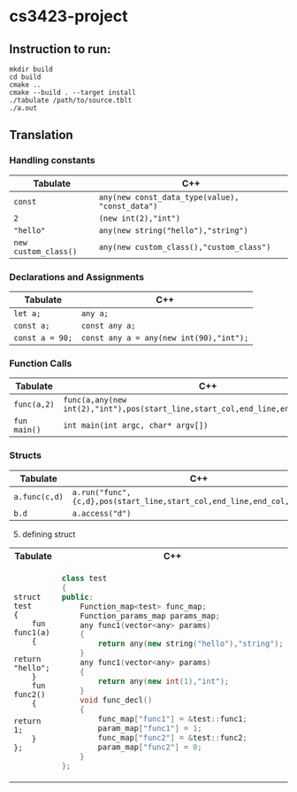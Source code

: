 # cs3423-project

## Instruction to run:
```shell
mkdir build
cd build
cmake ..
cmake --build . --target install
./tabulate /path/to/source.tblt
./a.out
```
## Translation

### Handling constants

| Tabulate | C++ |
|-|-|
|`const` | `any(new const_data_type(value), "const_data")` |
|`2` | `(new int(2),"int")` |
|`"hello"` | `any(new string("hello"),"string")` |
|`new custom_class()` | `any(new custom_class(),"custom_class")` |

### Declarations and Assignments

| Tabulate | C++ |
|-|-|
|`let a;` | `any a;` |
|`const a;` | `const any a;` |
|`const a = 90;` | `const any a = any(new int(90),"int");` |

### Function Calls

| Tabulate | C++ |
|-|-|
| `func(a,2)` | `func(a,any(new int(2),"int"),pos(start_line,start_col,end_line,end_col,"func"))` | 
| `fun main()` | `int main(int argc, char* argv[])` | 

### Structs

| Tabulate | C++ |
|-|-|
| `a.func(c,d)` | `a.run("func",{c,d},pos(start_line,start_col,end_line,end_col,"func"))` |
| `b.d` | `a.access("d")` |

5. defining struct

<table>
<tr>
<th>Tabulate</th>
<th>C++</th>
</tr>
<tr>
<td>

```
struct test
{
    fun func1(a)
    {
        return "hello";
    }
    fun func2()
    {
        return 1;
    }
};
```
</td>
<td>

```c++
class test
{
public:
    Function_map<test> func_map;
    Function_params_map params_map;
    any func1(vector<any> params)
    {
        return any(new string("hello"),"string");
    }
    any func1(vector<any> params)
    {
        return any(new int(1),"int");
    }
    void func_decl()
    {
        func_map["func1"] = &test::func1;
        param_map["func1"] = 1;
        func_map["func2"] = &test::func2;
        param_map["func2"] = 0;
    }
};
```
</td>
</tr>
</table>
